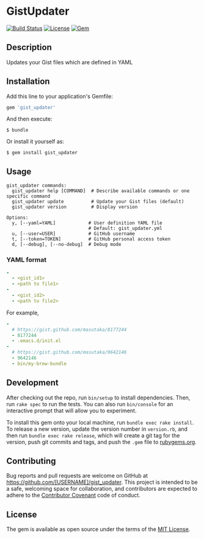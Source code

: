 # GistUpdater

[![Build Status](https://img.shields.io/circleci/project/masutaka/gist_updater/master.svg?maxAge=2592000?style=flat-square)][circleci]
[![License](https://img.shields.io/github/license/masutaka/gist_updater.svg?maxAge=2592000?style=flat-square)][license]
[![Gem](https://img.shields.io/gem/v/gist_updater.svg?maxAge=2592000?style=flat-square)][gem-link]

[circleci]: https://circleci.com/gh/masutaka/gist_updater
[license]: https://github.com/masutaka/gist_updater/blob/master/LICENSE.txt
[gem-link]: http://badge.fury.io/rb/gist_updater

## Description

Updates your Gist files which are defined in YAML

## Installation

Add this line to your application's Gemfile:

```ruby
gem 'gist_updater'
```

And then execute:

    $ bundle

Or install it yourself as:

    $ gem install gist_updater

## Usage

```
gist_updater commands:
  gist_updater help [COMMAND]  # Describe available commands or one specific command
  gist_updater update          # Update your Gist files (default)
  gist_updater version         # Display version

Options:
  y, [--yaml=YAML]            # User definition YAML file
                              # Default: gist_updater.yml
  u, [--user=USER]            # GitHub username
  t, [--token=TOKEN]          # GitHub personal access token
  d, [--debug], [--no-debug]  # Debug mode
```

### YAML format

```yaml
-
  - <gist_id1>
  - <path to file1>
-
  - <gist_id2>
  - <path to file2>
```

For example,

```yaml
-
  # https://gist.github.com/masutaka/8177244
  - 8177244
  - .emacs.d/init.el
-
  # https://gist.github.com/masutaka/9642146
  - 9642146
  - bin/my-brew-bundle
```

## Development

After checking out the repo, run `bin/setup` to install dependencies. Then, run `rake spec` to run the tests. You can also run `bin/console` for an interactive prompt that will allow you to experiment.

To install this gem onto your local machine, run `bundle exec rake install`. To release a new version, update the version number in `version.rb`, and then run `bundle exec rake release`, which will create a git tag for the version, push git commits and tags, and push the `.gem` file to [rubygems.org](https://rubygems.org).

## Contributing

Bug reports and pull requests are welcome on GitHub at https://github.com/[USERNAME]/gist_updater. This project is intended to be a safe, welcoming space for collaboration, and contributors are expected to adhere to the [Contributor Covenant](http://contributor-covenant.org) code of conduct.


## License

The gem is available as open source under the terms of the [MIT License](http://opensource.org/licenses/MIT).
